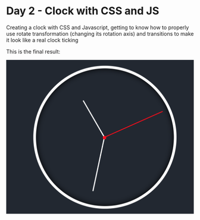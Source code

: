 # Day 2 - Clock with CSS and JS

Creating a clock with CSS and Javascript, getting to know how to properly use rotate transformation (changing its rotation axis) and transitions to make it look like a real clock ticking

This is the final result:

![Clock](clock.png)

